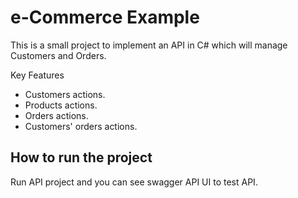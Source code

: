 # e-Commerce Example

This is a small project to implement an API in C# which will manage Customers and Orders.

Key Features
* Customers actions.
* Products actions. 
* Orders actions.
* Customers' orders actions.

## How to run the project
 
 Run API project and you can see swagger API UI to test API.



